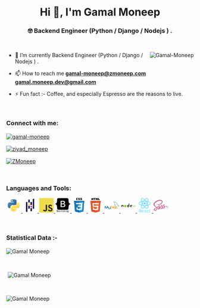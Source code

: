 <h1 align="center">Hi 👋, I'm Gamal Moneep</h1>
<h3 align="center">🤓️ Backend Engineer (Python / Django / Nodejs ) .</h3>

<br>

<p><img align="right" src="https://github.com/Adam-pw/Adam-pw/blob/main/animation_500_kxa883sd.gif" alt="Gamal-Moneep" /></p>


- 🌱 I’m currently Backend Engineer (Python / Django / Nodejs ) .

- 📫 How to reach me 
  **gamal-moneep@zmoneep.com**
  **gamal.moneep.dev@gmail.com**

- ⚡ Fun fact :- Coffee, and especially Espresso are the reasons to live.

<br>

<h3 align="left">Connect with me:</h3>
<p align="left">
  <a href="https://www.linkedin.com/in/gamal-moneep/" target="blank"><img align="center"
      src="https://raw.githubusercontent.com/rahuldkjain/github-profile-readme-generator/master/src/images/icons/Social/linked-in-alt.svg"
      alt="gamal-moneep" height="30" width="40" /></a> 
  
  <a href="https://instagram.com/ziyad_moneep/" target="blank"><img align="center"
      src="https://raw.githubusercontent.com/rahuldkjain/github-profile-readme-generator/master/src/images/icons/Social/instagram.svg"
      alt="ziyad_moneep" height="30" width="40" /></a> 
 
 <a href="https://twitter.com/ZMoneep" target="blank"><img align="center"
      src="https://raw.githubusercontent.com/rahuldkjain/github-profile-readme-generator/master/src/images/icons/Social/twitter.svg"
      alt="ZMoneep" height="30" width="40" /></a> 
</p>

<br>

<h3 align="left">Languages and Tools:</h3>
<p align="left"> <a href="https://www.python.org" target="_blank" rel="noreferrer"> <img
      src="https://raw.githubusercontent.com/devicons/devicon/master/icons/python/python-original.svg" alt="python"
      width="40" height="40" /> </a> <a href="https://pandas.pydata.org/" target="_blank" rel="noreferrer">
    <img
      src="https://raw.githubusercontent.com/devicons/devicon/2ae2a900d2f041da66e950e4d48052658d850630/icons/pandas/pandas-original.svg"
      alt="pandas" width="40" height="40" /> </a> <a href="https://developer.mozilla.org/en-US/docs/Web/JavaScript" target="_blank"
    rel="noreferrer"> <img
      src="https://raw.githubusercontent.com/devicons/devicon/master/icons/javascript/javascript-original.svg"
      alt="javascript" width="40" height="40" /> </a>  <a href="https://getbootstrap.com" target="_blank" rel="noreferrer">
    <img src="https://raw.githubusercontent.com/devicons/devicon/master/icons/bootstrap/bootstrap-plain-wordmark.svg"
      alt="bootstrap" width="40" height="40" /> </a> <a href="https://www.w3schools.com/css/" target="_blank"
    rel="noreferrer"> <img
      src="https://raw.githubusercontent.com/devicons/devicon/master/icons/css3/css3-original-wordmark.svg" alt="css3"
      width="40" height="40" /> </a> <a href="https://www.w3.org/html/" target="_blank" rel="noreferrer"> <img
      src="https://raw.githubusercontent.com/devicons/devicon/master/icons/html5/html5-original-wordmark.svg"
      alt="html5" width="40" height="40" /> </a>  <a href="https://www.mysql.com/" target="_blank" rel="noreferrer"> <img
      src="https://raw.githubusercontent.com/devicons/devicon/master/icons/mysql/mysql-original-wordmark.svg"
      alt="mysql" width="40" height="40" /> </a> </a> <a href="https://nodejs.org" target="_blank" rel="noreferrer"> <img
      src="https://raw.githubusercontent.com/devicons/devicon/master/icons/nodejs/nodejs-original-wordmark.svg"
      alt="nodejs" width="40" height="40" /> </a>  <a href="https://reactjs.org/" target="_blank" rel="noreferrer"> <img
      src="https://raw.githubusercontent.com/devicons/devicon/master/icons/react/react-original-wordmark.svg"
      alt="react" width="40" height="40" /> </a> <a href="https://sass-lang.com" target="_blank" rel="noreferrer"> <img
      src="https://raw.githubusercontent.com/devicons/devicon/master/icons/sass/sass-original.svg" alt="sass" width="40"
      height="40" /> </a> </p>

<br>

<h3>Statistical Data :-</h3>
<p><img align="center"
    src="https://github-readme-stats.vercel.app/api/top-langs?username=ZiyadMoneep&show_icons=true&locale=en&bg_color=0d1117&text_color=ffffff&layout=compact"
    alt="Gamal Moneep" 
    bg_color=#808080/></p>

<br>

<p>&nbsp;<img align="center" src="https://github-readme-stats.vercel.app/api?username=ZiyadMoneep&show_icons=true&locale=en&bg_color=0d1117&text_color=ffffff&repo=convoychat"
    alt="Gamal Moneep" /></p>

<br>

<p><img align="center" src="https://github-readme-streak-stats.herokuapp.com/?user=ZiyadMoneep&theme=dark&background=0d1117&date_format=M%20j%5B%2C%20Y%5D" alt="Gamal Moneep" /></p>

<br>
<!--<h3>Trophies :-</h3>
<p align="left"> <a href="https://github.com/ryo-ma/github-profile-trophy"><img
      src="https://github-profile-trophy.vercel.app/?username=ZiyadMoneep&bg_color=0d1117&text_color=ffffff" alt="Gamal Moneep" /></a> </p> -->
      
<!--<p align="left"> <a href="https://twitter.com/ZMoneep" target="blank"><img
      src="https://img.shields.io/twitter/follow/?logo=twitter&style=for-the-badge" alt="Gamal Moneep" /></a> </p> -->
